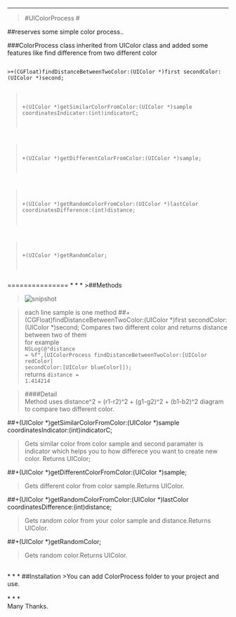 * * *
>#UIColorProcess #

##reserves some simple color process..

###ColorProcess class inherited from UIColor class and added some features like find difference from two different color

<code>
>+(CGFloat)findDistanceBetweenTwoColor:(UIColor *)first secondColor:(UIColor *)second;

>+(UIColor *)getSimilarColorFromColor:(UIColor *)sample coordinatesIndicator:(int)indicatorC;

>+(UIColor *)getDifferentColorFromColor:(UIColor *)sample;

>+(UIColor *)getRandomColorFromColor:(UIColor *)lastColor coordinatesDifference:(int)distance;

>+(UIColor *)getRandomColor;
</code>
===============
* * *
>##Methods

>![snipshot](http://s24.postimg.org/jh9pmtmc5/Screen_Shot_2013_12_24_at_1_04_59_PM.png "Color Samples")

>each line sample is one method
##+(CGFloat)findDistanceBetweenTwoColor:(UIColor *)first secondColor:(UIColor *)second;
>Compares two different color and returns distance between two of them
<br>for example <br><code>NSLog(@"distance = %f",[UIColorProcess findDistanceBetweenTwoColor:[UIColor redColor] secondColor:[UIColor blueColor]]); </code><br>returns <code>distance = 1.414214</code>

>####Detail<br>
Method uses distance^2 = (r1-r2)^2 + (g1-g2)^2 + (b1-b2)^2 diagram to compare two different color.

##+(UIColor *)getSimilarColorFromColor:(UIColor *)sample coordinatesIndicator:(int)indicatorC;
>Gets similar color from color sample and second paramater is indicator which helps you to how differece you want to create new color. Returns UIColor;

##+(UIColor *)getDifferentColorFromColor:(UIColor *)sample;
>Gets different color from color sample.Returns UIColor.

##+(UIColor *)getRandomColorFromColor:(UIColor *)lastColor coordinatesDifference:(int)distance;
>Gets random color from your color sample and distance.Returns UIColor.

##+(UIColor *)getRandomColor;
>Gets random color.Returns UIColor.



<br>
* * *
##Installation
>You can add ColorProcess folder to your project and use.
<br><br>
* * *
<br>Many Thanks.
